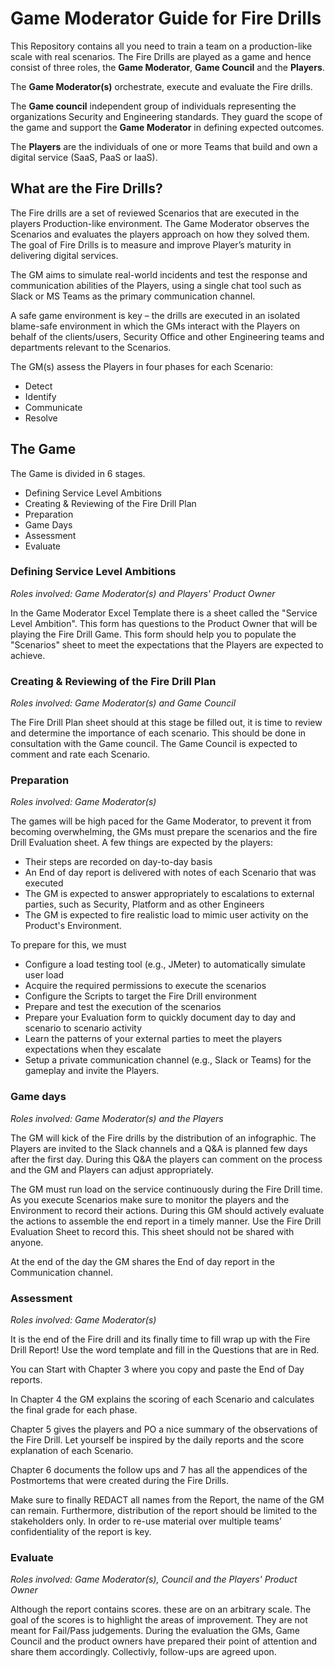 # Game Moderator Guide for Fire Drills
This Repository contains all you need to train a team on a production-like scale with real scenarios. The Fire Drills are played as a game and hence consist of three roles, the **Game Moderator**, **Game Council** and the **Players**.

The **Game Moderator(s)** orchestrate, execute and evaluate the Fire drills.

The **Game council** independent group of individuals representing the organizations Security and Engineering standards. They guard the scope of the game and support the **Game Moderator** in defining expected outcomes.

The **Players** are the individuals of one or more Teams that build and own a digital service (SaaS, PaaS or IaaS). 

## What are the Fire Drills?
The Fire drills are a set of reviewed Scenarios that are executed in the players Production-like environment. The Game Moderator observes the Scenarios and evaluates the players approach on how they solved them. The goal of Fire Drills is to measure and improve Player’s maturity in delivering digital services.

The GM aims to simulate real-world incidents and test the response and communication abilities of the Players, using a single chat tool such as Slack or MS Teams as the primary communication channel. 

A safe game environment is key – the drills are executed in an isolated blame-safe environment in which the GMs interact with the Players on behalf of the clients/users, Security Office and other Engineering teams and departments relevant to the Scenarios.

The GM(s) assess the Players in four phases for each Scenario: 
- Detect 
- Identify 
- Communicate
- Resolve  

## The Game
The Game is divided in 6 stages.
- Defining Service Level Ambitions
- Creating & Reviewing of the Fire Drill Plan
- Preparation
- Game Days
- Assessment
- Evaluate


### Defining Service Level Ambitions
*Roles involved: Game Moderator(s) and Players' Product Owner*

In the Game Moderator Excel Template there is a sheet called the "Service Level Ambition". This form has questions to the Product Owner that will be playing the Fire Drill Game. This form should help you to populate the "Scenarios" sheet to meet the expectations that the Players are expected to achieve.

### Creating & Reviewing of the Fire Drill Plan
*Roles involved: Game Moderator(s) and Game Council*

The Fire Drill Plan sheet should at this stage be filled out, it is time to review and determine the importance of each scenario. This should be done in consultation with the Game council. The Game Council is expected to comment and rate each Scenario. 

### Preparation
*Roles involved: Game Moderator(s)*

The games will be high paced for the Game Moderator, to prevent it from becoming overwhelming, the GMs must prepare the scenarios and the fire Drill Evaluation sheet. A few things are expected by the players:
- Their steps are recorded on day-to-day basis
- An End of day report is delivered with notes of each Scenario that was executed
- The GM is expected to answer appropriately to escalations to external parties, such as Security, Platform and as other Engineers
- The GM is expected to fire realistic load to mimic user activity on the Product's Environment.

To prepare for this, we must
- Configure a load testing tool (e.g., JMeter) to automatically simulate user load
- Acquire the required permissions to execute the scenarios
- Configure the Scripts to target the Fire Drill environment
- Prepare and test the execution of the scenarios
- Prepare your Evaluation form to quickly document day to day and scenario to scenario activity
- Learn the patterns of your external parties to meet the players expectations when they escalate
- Setup a private communication channel (e.g., Slack or Teams) for the gameplay and invite the Players.


### Game days
*Roles involved: Game Moderator(s) and the Players*

The GM will kick of the Fire drills by the distribution of an infographic. The Players are invited to the Slack channels and a Q&A is planned few days after the first day. During this Q&A the players can comment on the process and the GM and Players can adjust appropriately.

The GM must run load on the service continuously during the Fire Drill time. As you execute Scenarios make sure to monitor the players and the Environment to record their actions. During this GM should actively evaluate the actions to assemble the end report in a timely manner. Use the Fire Drill Evaluation Sheet to record this. This sheet should not be shared with anyone. 

At the end of the day the GM shares the End of day report in the Communication channel.

### Assessment
*Roles involved: Game Moderator(s)*

It is the end of the Fire drill and its finally time to fill wrap up with the Fire Drill Report! Use the word template and fill in the Questions that are in Red. 

You can Start with Chapter 3 where you copy and paste the End of Day reports. 

In Chapter 4 the GM explains the scoring of each Scenario and calculates the final grade for each phase. 

Chapter 5 gives the players and PO a nice summary of the observations of the Fire Drill. Let yourself be inspired by the daily reports and the score explanation of each Scenario.

Chapter 6 documents the follow ups and 7 has all the appendices of the Postmortems that were created during the Fire Drills.

Make sure to finally REDACT all names from the Report, the name of the GM can remain. Furthermore, distribution of the report should be limited to the stakeholders only. In order to re-use material over multiple teams’ confidentiality of the report is key.

### Evaluate
*Roles involved: Game Moderator(s), Council and the Players' Product Owner*

Although the report contains scores. these are on an arbitrary scale. The goal of the scores is to highlight the areas of improvement. They are not meant for Fail/Pass judgements. During the evaluation the GMs, Game Council and the product owners have prepared their point of attention and share them accordingly. Collectivly, follow-ups are agreed upon.

